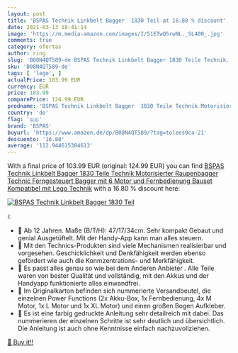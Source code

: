 ```yaml
---
layout: post
title: 'BSPAS Technik Linkbelt Bagger  1830 Teil at 16.80 % discount'
date: 2021-03-13 18:41:14
image: 'https://m.media-amazon.com/images/I/51ETwQ5rwNL._SL400_.jpg'
comments: true
category: ofertas
author: ring
slug: 'B08N4QT589-de BSPAS Technik Linkbelt Bagger 1830 Teile Technik...'
sku: 'B08N4QT589-de'
tags: [ 'lego', ]
actualPrice: 103.99 EUR
currency: EUR
price: 103.99
comparePrice: 124.99 EUR
prodname: 'BSPAS Technik Linkbelt Bagger  1830 Teile Technik Motorisierter Raupenbagger Technic Ferngesteuert Bagger mit 6 Motor und Fernbedienung Bauset Kompatibel mit Lego Technik'
country: 'de'
flag: '🇩🇪'
brand: 'BSPAS'
buyurl: 'https://www.amazon.de/dp/B08N4QT589/?tag=tolees0ca-21'
descuento: '16.80'
average: '112.944615384613'
---
```


With a final price of 103.99 EUR (original: 124.99 EUR) you can find [BSPAS Technik Linkbelt Bagger  1830 Teile Technik Motorisierter Raupenbagger Technic Ferngesteuert Bagger mit 6 Motor und Fernbedienung Bauset Kompatibel mit Lego Technik](https://www.amazon.de/dp/B08N4QT589/?tag=tolees0ca-21) with a  16.80 % discount here:

[![BSPAS Technik Linkbelt Bagger  1830 Teil](https://m.media-amazon.com/images/I/51ETwQ5rwNL._SL400_.jpg)](https://www.amazon.de/dp/B08N4QT589/?tag=tolees0ca-21)

ℹ️:

- 🚚 Ab 12 Jahren. Maße (B/T/H): 47/17/34cm. Sehr kompakt Gebaut und genial Ausgetüftelt. Mit der Handy-App kann man alles steuern.
- 🚚 Mit den Technics-Produkten sind viele Mechanismen realisierbar und vorgesehen. Geschicklichkeit und Denkfähigkeit werden ebenso gefördert wie auch die Konmzentrations- und Merkfähigkeit.
- 🚚 Es passt alles genau so wie bei dem Anderen Anbieter . Alle Teile waren von bester Qualität und vollständig, mit den Akkus und der Handyapp funktionierte alles einwandfrei.
- 🚚 Im Originalkarton befinden sich nummerierte Versandbeutel, die einzelnen Power Functions (2x Akku-Box, 1x Fernbedienung, 4x M Motor, 1x L Motor und 1x XL Motor) und einen großen Bogen Aufkleber.
- 🚚 Es ist eine farbig gedruckte Anleitung sehr detailreich mit dabei. Das nummerieren der einzelnen Schritte ist sehr deutlich und übersichtlich. Die Anleitung ist auch ohne Kenntnisse einfach nachzuvollziehen.

[🛒 Buy it!!](https://www.amazon.de/dp/B08N4QT589/?tag=tolees0ca-21)
